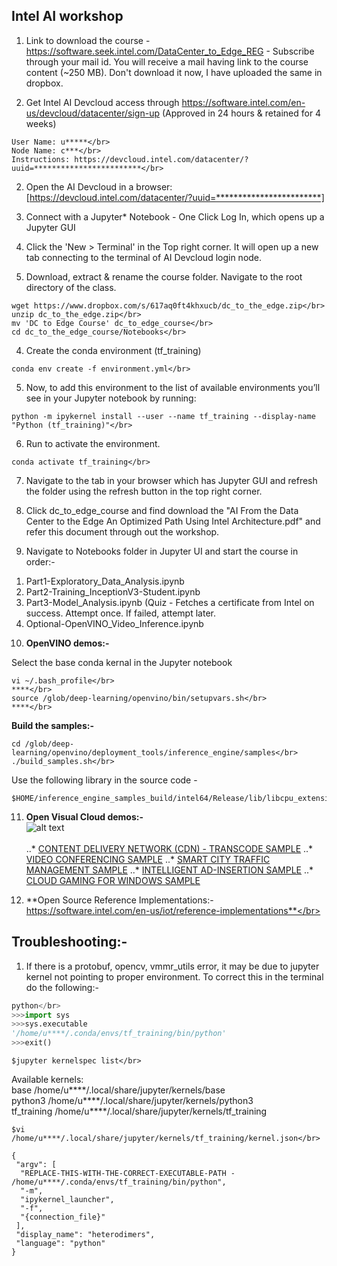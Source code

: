 ## **Intel AI workshop** </br>

1. Link to download the course - https://software.seek.intel.com/DataCenter_to_Edge_REG - Subscribe through your mail id. You will receive a mail having link to the course content (~250 MB). Don't download it now, I have uploaded the same in dropbox. </br>

2. Get Intel AI Devcloud access through https://software.intel.com/en-us/devcloud/datacenter/sign-up (Approved in 24 hours & retained for 4 weeks)</br>
```
User Name: u*****</br>
Node Name: c***</br>
Instructions: https://devcloud.intel.com/datacenter/?uuid=************************</br>
```
2. Open the AI Devcloud in a browser: [https://devcloud.intel.com/datacenter/?uuid=************************]</br>
 
3. Connect with a Jupyter* Notebook - One Click Log In, which opens up a Jupyter GUI</br>

4. Click the 'New > Terminal' in the Top right corner. It will open up a new tab connecting to the terminal of AI Devcloud login node.</br>

5. Download, extract & rename the course folder. Navigate to the root directory of the class.</br>
```
wget https://www.dropbox.com/s/617aq0ft4khxucb/dc_to_the_edge.zip</br>
unzip dc_to_the_edge.zip</br>
mv 'DC to Edge Course' dc_to_edge_course</br>
cd dc_to_the_edge_course/Notebooks</br>
```
4. Create the conda environment (tf_training)</br>
```
conda env create -f environment.yml</br>
```
5. Now, to add this environment to the list of available environments you’ll see in your Jupyter notebook by running:</br>
```
python -m ipykernel install --user --name tf_training --display-name "Python (tf_training)"</br>
```
6. Run to activate the environment.</br>
```
conda activate tf_training</br>
```
7. Navigate to the tab in your browser which has Jupyter GUI and refresh the folder using the refresh button in the top right corner.</br>

8. Click dc_to_edge_course and find download the "AI From the Data Center to the Edge An Optimized Path Using Intel Architecture.pdf" and refer this document through out the workshop.</br>

9. Navigate to Notebooks folder in Jupyter UI and start the course in order:-</br>

1) Part1-Exploratory_Data_Analysis.ipynb</br>
2) Part2-Training_InceptionV3-Student.ipynb</br>
3) Part3-Model_Analysis.ipynb (Quiz - Fetches a certificate from Intel on success. Attempt once. If failed, attempt later.</br>
4) Optional-OpenVINO_Video_Inference.ipynb</br>

10. **OpenVINO demos:-**</br>

Select the base conda kernal in the Jupyter notebook</br>
```
vi ~/.bash_profile</br>
****</br>
source /glob/deep-learning/openvino/bin/setupvars.sh</br>
****</br>
```
**Build the samples:-**</br>
```
cd /glob/deep-learning/openvino/deployment_tools/inference_engine/samples</br>
./build_samples.sh</br>
```
Use the following library in the source code - </br>
```
$HOME/inference_engine_samples_build/intel64/Release/lib/libcpu_extension.so</br>
```

11. **Open Visual Cloud demos:-**</br>
![alt text](https://01.org/sites/default/files/users/u66592/ovc-_pipeline_v3.png)</br></br>
..* [CONTENT DELIVERY NETWORK (CDN) - TRANSCODE SAMPLE](https://github.com/OpenVisualCloud/CDN-Transcode-Sample)
..* [VIDEO CONFERENCING SAMPLE](https://github.com/OpenVisualCloud/Video-Conferencing-Sample)
..* [SMART CITY TRAFFIC MANAGEMENT SAMPLE](https://github.com/OpenVisualCloud/Smart-City-Sample)
..* [INTELLIGENT AD-INSERTION SAMPLE](https://github.com/OpenVisualCloud/Ad-Insertion-Sample)
..* [CLOUD GAMING FOR WINDOWS SAMPLE](https://github.com/OpenVisualCloud/Cloud-Gaming-Windows-Sample)

12. **Open Source Reference Implementations:- https://software.intel.com/en-us/iot/reference-implementations**</br>

## **__Troubleshooting:-__**</br>

1. If there is a protobuf, opencv, vmmr_utils error, it may be due to jupyter kernel not pointing to proper environment. To correct this in the terminal do the following:-</br>
```python
python</br>
>>>import sys
>>>sys.executable
'/home/u****/.conda/envs/tf_training/bin/python'
>>>exit()
```
```
$jupyter kernelspec list</br>
```
Available kernels:</br>
  base             /home/u****/.local/share/jupyter/kernels/base</br>
  python3          /home/u****/.local/share/jupyter/kernels/python3</br>
  tf_training      /home/u****/.local/share/jupyter/kernels/tf_training</br>
```  
$vi /home/u****/.local/share/jupyter/kernels/tf_training/kernel.json</br>
```
```
{
 "argv": [
  "REPLACE-THIS-WITH-THE-CORRECT-EXECUTABLE-PATH - /home/u****/.conda/envs/tf_training/bin/python",
  "-m",
  "ipykernel_launcher",
  "-f",
  "{connection_file}"
 ],
 "display_name": "heterodimers",
 "language": "python"
}
```
